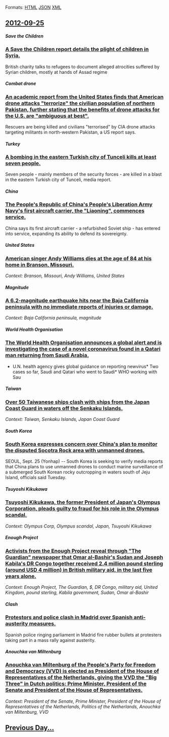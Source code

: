 
Formats: [HTML](2012/09/25/index.html)  [JSON](2012/09/25/index.json)  [XML](2012/09/25/index.xml)  

## [2012-09-25](/news/2012/09/25/index.md)

##### Save the Children
### [A Save the Children report details the plight of children in Syria. ](/news/2012/09/25/a-save-the-children-report-details-the-plight-of-children-in-syria.md)
British charity talks to refugees to document alleged atrocities suffered by Syrian children, mostly at hands of Assad regime

##### Combat drone
### [An academic report from the United States finds that American drone attacks "terrorize" the civilian population of northern Pakistan, further stating that the benefits of drone attacks for the U.S. are "ambiguous at best". ](/news/2012/09/25/an-academic-report-from-the-united-states-finds-that-american-drone-attacks-terrorize-the-civilian-population-of-northern-pakistan-furthe.md)
Rescuers are being killed and civilians &quot;terrorised&quot; by CIA drone attacks targeting militants in north-western Pakistan, a US report says.

##### Turkey
### [A bombing in the eastern Turkish city of Tunceli kills at least seven people. ](/news/2012/09/25/a-bombing-in-the-eastern-turkish-city-of-tunceli-kills-at-least-seven-people.md)
Seven people - mainly members of the security forces - are killed in a blast in the eastern Turkish city of Tunceli, media report.

##### China
### [The People's Republic of China's People's Liberation Army Navy's first aircraft carrier, the "Liaoning", commences service. ](/news/2012/09/25/the-people-s-republic-of-china-s-people-s-liberation-army-navy-s-first-aircraft-carrier-the-liaoning-commences-service.md)
China says its first aircraft carrier - a refurbished Soviet ship - has entered into service, expanding its ability to defend its sovereignty.

##### United States
### [American singer Andy Williams dies at the age of 84 at his home in Branson, Missouri. ](/news/2012/09/25/american-singer-andy-williams-dies-at-the-age-of-84-at-his-home-in-branson-missouri.md)
_Context: Branson, Missouri, Andy Williams, United States_

##### Magnitude
### [A 6.2-magnitude earthquake hits near the Baja California peninsula with no immediate reports of injuries or damage. ](/news/2012/09/25/a-6-2-magnitude-earthquake-hits-near-the-baja-california-peninsula-with-no-immediate-reports-of-injuries-or-damage.md)
_Context: Baja California peninsula, magnitude_

##### World Health Organisation
### [The World Health Organisation announces a global alert and is investigating the case of a novel coronavirus found in a Qatari man returning from Saudi Arabia. ](/news/2012/09/25/the-world-health-organisation-announces-a-global-alert-and-is-investigating-the-case-of-a-novel-coronavirus-found-in-a-qatari-man-returning.md)
* U.N. health agency gives global guidance on reporting newvirus* Two cases so far, Saudi and Qatari who went to Saudi* WHO working with Sau

##### Taiwan
### [Over 50 Taiwanese ships clash with ships from the Japan Coast Guard in waters off the Senkaku Islands. ](/news/2012/09/25/over-50-taiwanese-ships-clash-with-ships-from-the-japan-coast-guard-in-waters-off-the-senkaku-islands.md)
_Context: Taiwan, Senkaku Islands, Japan Coast Guard_

##### South Korea
### [South Korea expresses concern over China's plan to monitor the disputed Socotra Rock area with unmanned drones. ](/news/2012/09/25/south-korea-expresses-concern-over-china-s-plan-to-monitor-the-disputed-socotra-rock-area-with-unmanned-drones.md)
SEOUL, Sept. 25 (Yonhap) -- South Korea is seeking to verify media reports that China plans to use unmanned drones to conduct marine surveillance of a submerged South Korean rocky outcropping in waters south of Jeju Island, officials said Tuesday.

##### Tsuyoshi Kikukawa
### [Tsuyoshi Kikukawa, the former President of Japan's Olympus Corporation, pleads guilty to fraud for his role in the Olympus scandal. ](/news/2012/09/25/tsuyoshi-kikukawa-the-former-president-of-japan-s-olympus-corporation-pleads-guilty-to-fraud-for-his-role-in-the-olympus-scandal.md)
_Context: Olympus Corp, Olympus scandal, Japan, Tsuyoshi Kikukawa_

##### Enough Project
### [Activists from the Enough Project reveal through "The Guardian" newspaper that Omar al-Bashir's Sudan and Joseph Kabila's DR Congo together received 2.4 million pound sterling (around USD 4 million) in British military aid, in the last five years alone. ](/news/2012/09/25/activists-from-the-enough-project-reveal-through-the-guardian-newspaper-that-omar-al-bashir-s-sudan-and-joseph-kabila-s-dr-congo-together.md)
_Context: Enough Project, The Guardian, $, DR Congo, military aid, United Kingdom, pound sterling, Kabila government, Sudan, Omar al-Bashir_

##### Clash
### [Protestors and police clash in Madrid over Spanish anti-austerity measures. ](/news/2012/09/25/protestors-and-police-clash-in-madrid-over-spanish-anti-austerity-measures.md)
Spanish police ringing parliament in Madrid fire rubber bullets at protesters taking part in a mass rally against austerity.

##### Anouchka van Miltenburg
### [Anouchka van Miltenburg of the People's Party for Freedom and Democracy (VVD) is elected as President of the House of Representatives of the Netherlands, giving the VVD the "Big Three" in Dutch politics: Prime Minister, President of the Senate and President of the House of Representatives. ](/news/2012/09/25/anouchka-van-miltenburg-of-the-people-s-party-for-freedom-and-democracy-vvd-is-elected-as-president-of-the-house-of-representatives-of-the.md)
_Context: President of the Senate, Prime Minister, President of the House of Representatives of the Netherlands, Politics of the Netherlands, Anouchka van Miltenburg, VVD_

## [Previous Day...](/news/2012/09/24/index.md)

